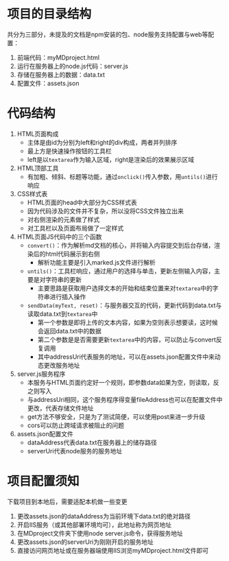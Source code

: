 # 项目的目录结构
共分为三部分，未提及的文档是npm安装的包、node服务支持配置与web等配置：
1. 前端代码：myMDproject.html
2. 运行在服务器上的node.js代码：server.js
3. 存储在服务器上的数据：data.txt
4. 配置文件：assets.json

# 代码结构
1. HTML页面构成
    * 主体是由id为分别为left和right的div构成，两者并列排序
    * 最上方是快速操作按钮的工具栏
    * left是以`textarea`作为输入区域，right是渲染后的效果展示区域
2. HTML顶部工具
    * 有加粗、倾斜、标题等功能，通过`onclick()`传入参数，用`untils()`进行响应
3. CSS样式表
    * HTML页面的head中大部分为CSS样式表
    * 因为代码涉及的文件并不复杂，所以没将CSS文件独立出来
    * 对右侧渲染的元素做了样式
    * 对工具栏以及页面布局做了一定样式
4. HTML页面JS代码中的三个函数
    * `convert()`：作为解析md文档的核心，并将输入内容提交到后台存储，渲染后的html代码展示到右侧
        * 解析功能主要是引入marked.js文件进行解析
    * `untils()`：工具栏响应，通过用户的选择与单击，更新左侧输入内容，主要是对字符串的更新
        * 主要思路是获取用户选择文本的开始和结束位置来对`textarea`中的字符串进行插入操作
    * `sendData(myText, reset)`：与服务器交互的代码，更新代码到data.txt与读取data.txt到`textarea`中
        * 第一个参数是即将上传的文本内容，如果为空则表示想要读，这时候会返回data.txt中的数据
        * 第二个参数是是否需要更新`textarea`中的内容，可以防止与convert反复调用
        * 其中addressUri代表服务的地址，可以在assets.json配置文件中来动态更改服务地址
5. server.js服务程序
    * 本服务与HTML页面约定好一个规则，即参数data如果为空，则读取，反之则写入
    * 与addressUri相同，这个服务程序得变量fileAddress也可以在配置文件中更改，代表存储文件地址
    * get方法不够安全，只是为了测试简便，可以使用post来进一步升级
    * cors可以防止跨域请求被阻止的问题
6. assets.json配置文件
    * dataAddress代表data.txt在服务器上的储存路径
    * serverUri代表node服务的服务地址

# 项目配置须知
下载项目到本地后，需要适配本机做一些变更
1. 更改assets.json的dataAddress为当前环境下data.txt的绝对路径
2. 开启IIS服务（或其他部署环境均可），此地址称为网页地址
3. 在MDproject文件夹下使用node server.js命令，获得服务地址
4. 更改assets.json的serverUri为刚刚开启的服务地址
5. 直接访问网页地址或在服务器端使用IIS浏览myMDproject.html文件即可
